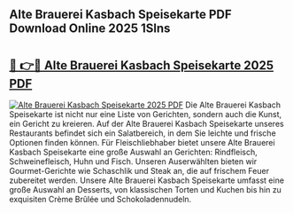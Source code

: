 ## Alte Brauerei Kasbach Speisekarte PDF Download Online 2025 1Slns

# <h2><a href="http://gc6j612.nevu.top/?p=Alte+Brauerei+Kasbach+Speisekarte">🔗 👉🔴 Alte Brauerei Kasbach Speisekarte 2025 PDF</a></h2>

[![Alte Brauerei Kasbach Speisekarte 2025 PDF](https://i.imgur.com/dBaPXMq.png)](http://gc6j612.nevu.top/?p=Alte+Brauerei+Kasbach+Speisekarte)
Die Alte Brauerei Kasbach Speisekarte ist nicht nur eine Liste von Gerichten, sondern auch die Kunst, ein Gericht zu kreieren. Auf der Alte Brauerei Kasbach Speisekarte unseres Restaurants befindet sich ein Salatbereich, in dem Sie leichte und frische Optionen finden können. Für Fleischliebhaber bietet unsere Alte Brauerei Kasbach Speisekarte eine große Auswahl an Gerichten: Rindfleisch, Schweinefleisch, Huhn und Fisch. Unseren Auserwählten bieten wir Gourmet-Gerichte wie Schaschlik und Steak an, die auf frischem Feuer zubereitet werden. Unsere Alte Brauerei Kasbach Speisekarte umfasst eine große Auswahl an Desserts, von klassischen Torten und Kuchen bis hin zu exquisiten Crème Brûlée und Schokoladennudeln.
